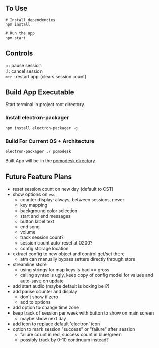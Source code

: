 ## To Use
```
# Install dependencies
npm install

# Run the app
npm start
```
## Controls
`p` : pause session  
`d` : cancel session  
`⌘+r` : restart app (clears session count)

## Build App Executable
Start terminal in project root directory.
### Install electron-packager
`npm install electron-packager -g`
### Build For Current OS + Architecture
`electron-packager ./ pomodesk`

Built App will be in the [pomodesk directory](./pomodesk-darwin-x64)

## Future Feature Plans
- reset session count on new day (default to CST)
- show options on `esc`
    - counter display: always, between sessions, never
    - key mapping
    - background color selection
    - start and end messages
    - button label text
    - end song
    - volume
    - track session count?
    - session count auto-reset at 0200?
    - config storage location
- extract config to new object and control get/set there
    - atm can manually bypass setters directly through store
- streamline store
    - using strings for map keys is bad == gross
    - calling syntax is ugly, keep copy of config model for values and auto-save on update
- add start audio (maybe default is boxing bell?)
- add pause counter and display
  - don't show if zero
  - add to options
- add option to change time zone
- keep track of session per week with button to show on main screen
    - maybe show next day
- add icon to replace default 'electron' icon
- option to mark session "success" or "failure" after session
    - failure count in red, success count in blue/green
    - possibly track by 0-10 continuum instead?